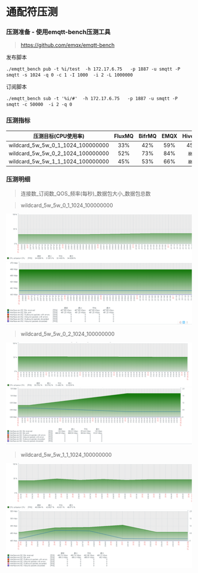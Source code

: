 # 通配符压测

### 压测准备 - 使用emqtt-bench压测工具
>https://github.com/emqx/emqtt-bench

发布脚本
```
./emqtt_bench pub -t %i/test  -h 172.17.6.75   -p 1887 -u smqtt -P smqtt -s 1024 -q 0 -c 1 -I 1000  -i 2 -L 1000000
```

订阅脚本
```
./emqtt_bench sub -t '%i/#'  -h 172.17.6.75   -p 1887 -u smqtt -P smqtt -c 50000  -i 2 -q 0
```

### 压测指标
|           压测目标(CPU使用率)            | FluxMQ | BifrMQ | EMQX | HiveMQ |
|:---------------------------------:|:------:|:------:|:----:|:------:|
| wildcard_5w_5w_0_1_1024_100000000 |  33%   |  42%   | 59%  |  45%   |
| wildcard_5w_5w_0_2_1024_100000000 |  52%   |  73%   | 84%  |  `崩溃`  |
| wildcard_5w_5w_1_1_1024_100000000 |  45%   |  53%   | 66%  |  `崩溃`  |


### 压测明细
>连接数_订阅数_QOS_频率(每秒)_数据包大小_数据包总数

> wildcard_5w_5w_0_1_1024_100000000

![wildcard_1.png](../../assets/images/test/wildcard_1.png)
![wildcard_2.png](../../assets/images/test/wildcard_2.png)

> wildcard_5w_5w_0_2_1024_100000000

![wildcard_3.png](../../assets/images/test/wildcard_3.png)
![wildcard_4.png](../../assets/images/test/wildcard_4.png)

> wildcard_5w_5w_1_1_1024_100000000

![wildcard_5.png](../../assets/images/test/wildcard_5.png)
![wildcard_6.png](../../assets/images/test/wildcard_6.png)

